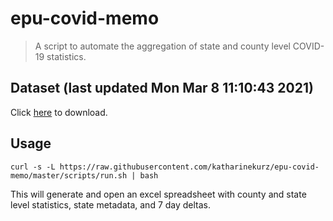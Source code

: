 # epu-covid-memo

> A script to automate the aggregation of state and county level COVID-19 statistics.

<!-- tmpl start -->

## Dataset (last updated Mon Mar  8 11:10:43 2021)

Click [here](https://covid-artifacts.s3.amazonaws.com/records/2021-3-8-111043-covid_artifact.xls) to download.

<!-- tmpl end -->

## Usage

```
curl -s -L https://raw.githubusercontent.com/katharinekurz/epu-covid-memo/master/scripts/run.sh | bash
```

This will generate and open an excel spreadsheet with county and state level statistics, state metadata, and 7 day deltas.